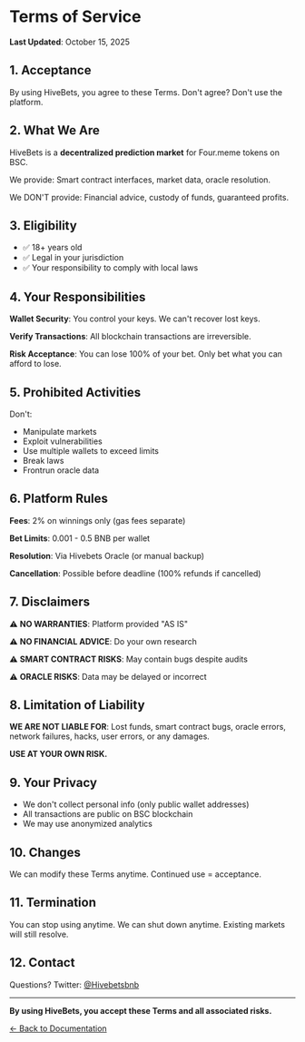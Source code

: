 # Terms of Service

**Last Updated**: October 15, 2025

## 1. Acceptance

By using HiveBets, you agree to these Terms. Don't agree? Don't use the platform.

## 2. What We Are

HiveBets is a **decentralized prediction market** for Four.meme tokens on BSC.

We provide: Smart contract interfaces, market data, oracle resolution.

We DON'T provide: Financial advice, custody of funds, guaranteed profits.

## 3. Eligibility

- ✅ 18+ years old
- ✅ Legal in your jurisdiction
- ✅ Your responsibility to comply with local laws

## 4. Your Responsibilities

**Wallet Security**: You control your keys. We can't recover lost keys.

**Verify Transactions**: All blockchain transactions are irreversible.

**Risk Acceptance**: You can lose 100% of your bet. Only bet what you can afford to lose.

## 5. Prohibited Activities

Don't:
- Manipulate markets
- Exploit vulnerabilities  
- Use multiple wallets to exceed limits
- Break laws
- Frontrun oracle data

## 6. Platform Rules

**Fees**: 2% on winnings only (gas fees separate)

**Bet Limits**: 0.001 - 0.5 BNB per wallet

**Resolution**: Via Hivebets Oracle (or manual backup)

**Cancellation**: Possible before deadline (100% refunds if cancelled)

## 7. Disclaimers

⚠️ **NO WARRANTIES**: Platform provided "AS IS"

⚠️ **NO FINANCIAL ADVICE**: Do your own research

⚠️ **SMART CONTRACT RISKS**: May contain bugs despite audits

⚠️ **ORACLE RISKS**: Data may be delayed or incorrect

## 8. Limitation of Liability

**WE ARE NOT LIABLE FOR**: Lost funds, smart contract bugs, oracle errors, network failures, hacks, user errors, or any damages.

**USE AT YOUR OWN RISK.**

## 9. Your Privacy

- We don't collect personal info (only public wallet addresses)
- All transactions are public on BSC blockchain
- We may use anonymized analytics

## 10. Changes

We can modify these Terms anytime. Continued use = acceptance.

## 11. Termination

You can stop using anytime. We can shut down anytime. Existing markets will still resolve.

## 12. Contact

Questions? Twitter: [@Hivebetsbnb](https://x.com/Hivebetsbnb)

---

**By using HiveBets, you accept these Terms and all associated risks.**

[← Back to Documentation](../README.md)

